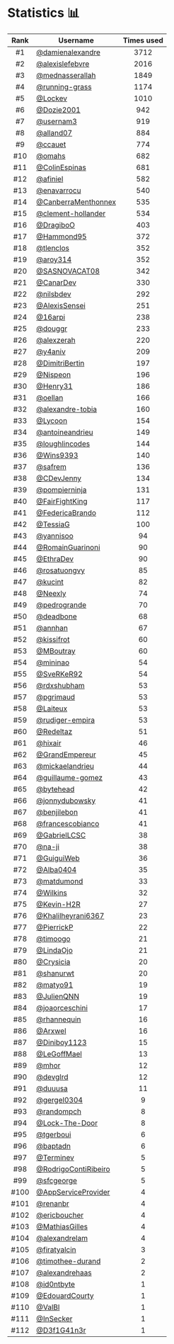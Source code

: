# Statistics 📊

|Rank|Username|Times used|
:--------:|--------|:--------:|
|#1|[@damienalexandre](https://github.com/damienalexandre)|3712|
|#2|[@alexislefebvre](https://github.com/alexislefebvre)|2016|
|#3|[@mednasserallah](https://github.com/mednasserallah)|1849|
|#4|[@running-grass](https://github.com/running-grass)|1174|
|#5|[@Lockev](https://github.com/Lockev)|1010|
|#6|[@Dozie2001](https://github.com/Dozie2001)|942|
|#7|[@usernam3](https://github.com/usernam3)|919|
|#8|[@alland07](https://github.com/alland07)|884|
|#9|[@ccauet](https://github.com/ccauet)|774|
|#10|[@omahs](https://github.com/omahs)|682|
|#11|[@ColinEspinas](https://github.com/ColinEspinas)|681|
|#12|[@afiniel](https://github.com/afiniel)|582|
|#13|[@enavarrocu](https://github.com/enavarrocu)|540|
|#14|[@CanberraMenthonnex](https://github.com/CanberraMenthonnex)|535|
|#15|[@clement-hollander](https://github.com/clement-hollander)|534|
|#16|[@DragiboO](https://github.com/DragiboO)|403|
|#17|[@Hammond95](https://github.com/Hammond95)|372|
|#18|[@tlenclos](https://github.com/tlenclos)|352|
|#19|[@aroy314](https://github.com/aroy314)|352|
|#20|[@SASNOVACAT08](https://github.com/SASNOVACAT08)|342|
|#21|[@CanarDev](https://github.com/CanarDev)|330|
|#22|[@nilsbdev](https://github.com/nilsbdev)|292|
|#23|[@AlexisSensei](https://github.com/AlexisSensei)|251|
|#24|[@16arpi](https://github.com/16arpi)|238|
|#25|[@douggr](https://github.com/douggr)|233|
|#26|[@alexzerah](https://github.com/alexzerah)|220|
|#27|[@y4aniv](https://github.com/y4aniv)|209|
|#28|[@DimitriBertin](https://github.com/DimitriBertin)|197|
|#29|[@Nispeon](https://github.com/Nispeon)|196|
|#30|[@Henry31](https://github.com/Henry31)|186|
|#31|[@oellan](https://github.com/oellan)|166|
|#32|[@alexandre-tobia](https://github.com/alexandre-tobia)|160|
|#33|[@Lycoon](https://github.com/Lycoon)|154|
|#34|[@antoineandrieu](https://github.com/antoineandrieu)|149|
|#35|[@loughlincodes](https://github.com/loughlincodes)|144|
|#36|[@Wins9393](https://github.com/Wins9393)|140|
|#37|[@safrem](https://github.com/safrem)|136|
|#38|[@CDevJenny](https://github.com/CDevJenny)|134|
|#39|[@pompierninja](https://github.com/pompierninja)|131|
|#40|[@FairFightKing](https://github.com/FairFightKing)|117|
|#41|[@FedericaBrando](https://github.com/FedericaBrando)|112|
|#42|[@TessiaG](https://github.com/TessiaG)|100|
|#43|[@yannisoo](https://github.com/yannisoo)|94|
|#44|[@RomainGuarinoni](https://github.com/RomainGuarinoni)|90|
|#45|[@EthraDev](https://github.com/EthraDev)|90|
|#46|[@rosatuongvy](https://github.com/rosatuongvy)|85|
|#47|[@kucint](https://github.com/kucint)|82|
|#48|[@Neexly](https://github.com/Neexly)|74|
|#49|[@pedrogrande](https://github.com/pedrogrande)|70|
|#50|[@deadbone](https://github.com/deadbone)|68|
|#51|[@annhan](https://github.com/annhan)|67|
|#52|[@kissifrot](https://github.com/kissifrot)|60|
|#53|[@MBoutray](https://github.com/MBoutray)|60|
|#54|[@mininao](https://github.com/mininao)|54|
|#55|[@SveRKeR92](https://github.com/SveRKeR92)|54|
|#56|[@rdxshubham](https://github.com/rdxshubham)|53|
|#57|[@pgrimaud](https://github.com/pgrimaud)|53|
|#58|[@Laiteux](https://github.com/Laiteux)|53|
|#59|[@rudiger-empira](https://github.com/rudiger-empira)|53|
|#60|[@Redeltaz](https://github.com/Redeltaz)|51|
|#61|[@hixair](https://github.com/hixair)|46|
|#62|[@GrandEmpereur](https://github.com/GrandEmpereur)|45|
|#63|[@mickaelandrieu](https://github.com/mickaelandrieu)|44|
|#64|[@guillaume-gomez](https://github.com/guillaume-gomez)|43|
|#65|[@bytehead](https://github.com/bytehead)|42|
|#66|[@jonnydubowsky](https://github.com/jonnydubowsky)|41|
|#67|[@benjilebon](https://github.com/benjilebon)|41|
|#68|[@francescobianco](https://github.com/francescobianco)|41|
|#69|[@GabrielLCSC](https://github.com/GabrielLCSC)|38|
|#70|[@na-ji](https://github.com/na-ji)|38|
|#71|[@GuiguiWeb](https://github.com/GuiguiWeb)|36|
|#72|[@Alba0404](https://github.com/Alba0404)|35|
|#73|[@matdumond](https://github.com/matdumond)|33|
|#74|[@Wilkins](https://github.com/Wilkins)|32|
|#75|[@Kevin-H2R](https://github.com/Kevin-H2R)|27|
|#76|[@Khalilheyrani6367](https://github.com/Khalilheyrani6367)|23|
|#77|[@PierrickP](https://github.com/PierrickP)|22|
|#78|[@timoogo](https://github.com/timoogo)|21|
|#79|[@LindaOjo](https://github.com/LindaOjo)|21|
|#80|[@Crysicia](https://github.com/Crysicia)|20|
|#81|[@shanurwt](https://github.com/shanurwt)|20|
|#82|[@matyo91](https://github.com/matyo91)|19|
|#83|[@JulienQNN](https://github.com/JulienQNN)|19|
|#84|[@joaorceschini](https://github.com/joaorceschini)|17|
|#85|[@rhannequin](https://github.com/rhannequin)|16|
|#86|[@Arxwel](https://github.com/Arxwel)|16|
|#87|[@Diniboy1123](https://github.com/Diniboy1123)|15|
|#88|[@LeGoffMael](https://github.com/LeGoffMael)|13|
|#89|[@mhor](https://github.com/mhor)|12|
|#90|[@devglrd](https://github.com/devglrd)|12|
|#91|[@duuusa](https://github.com/duuusa)|11|
|#92|[@gergel0304](https://github.com/gergel0304)|9|
|#93|[@randompch](https://github.com/randompch)|8|
|#94|[@Lock-The-Door](https://github.com/Lock-The-Door)|8|
|#95|[@tgerboui](https://github.com/tgerboui)|6|
|#96|[@baptadn](https://github.com/baptadn)|6|
|#97|[@Terminev](https://github.com/Terminev)|5|
|#98|[@RodrigoContiRibeiro](https://github.com/RodrigoContiRibeiro)|5|
|#99|[@sfcgeorge](https://github.com/sfcgeorge)|5|
|#100|[@AppServiceProvider](https://github.com/AppServiceProvider)|4|
|#101|[@renanbr](https://github.com/renanbr)|4|
|#102|[@ericboucher](https://github.com/ericboucher)|4|
|#103|[@MathiasGilles](https://github.com/MathiasGilles)|4|
|#104|[@alexandrelam](https://github.com/alexandrelam)|4|
|#105|[@firatyalcin](https://github.com/firatyalcin)|3|
|#106|[@timothee-durand](https://github.com/timothee-durand)|2|
|#107|[@alexandrehaas](https://github.com/alexandrehaas)|2|
|#108|[@id0ntbyte](https://github.com/id0ntbyte)|1|
|#109|[@EdouardCourty](https://github.com/EdouardCourty)|1|
|#110|[@ValBl](https://github.com/ValBl)|1|
|#111|[@InSecker](https://github.com/InSecker)|1|
|#112|[@D3f1G41n3r](https://github.com/D3f1G41n3r)|1|
